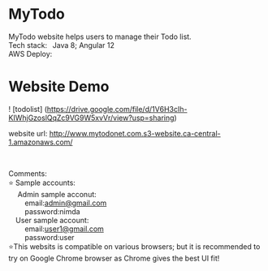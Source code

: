 # MyTodo
MyTodo website helps users to manage their Todo list.
</br>
Tech stack:&ensp;
Java 8;
Angular 12 </br>
AWS Deploy: </br>

# Website Demo
! [todolist] (https://drive.google.com/file/d/1V6H3cIh-KIWhjGzoslQqZc9VG9W5xvVr/view?usp=sharing)

website url: http://www.mytodonet.com.s3-website.ca-central-1.amazonaws.com/

</br>

Comments: 
</br>
⭐ Sample accounts:
</br>
&emsp;  Admin sample acconut: 
</br>
&emsp;&emsp; email:admin@gmail.com
</br>
&emsp;&emsp; password:nimda
</br>
&emsp;User sample account:
</br>
&emsp;&emsp; email:user1@gmail.com
</br>
&emsp;&emsp; password:user
</br>
⭐This websits is compatible on various browsers; but it is recommended to try on Google Chrome browser as Chrome gives the best UI fit!
